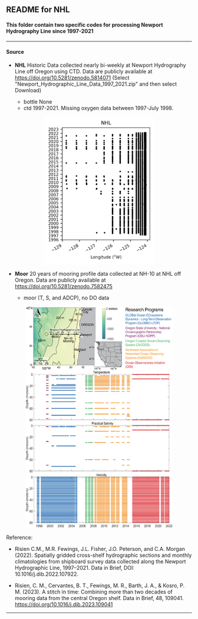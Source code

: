 ## README for NHL

#### This folder contain two specific codes for processing Newport Hydrography Line since 1997-2021 

---

#### Source

- **NHL** Historic Data collected nearly bi-weekly at Newport Hydrography Line off Oregon using CTD. Data are publicly available at https://doi.org/10.5281/zenodo.5814071  (Select "Newport_Hydrographic_Line_Data_1997_2021.zip" and then select Download)
  
  - bottle None
  - ctd 1997-2021. Missing oxygen data between 1997-July 1998.

<p align="center">
  <img src="https://github.com/Zhu-Yifan/LO_user/blob/master/obs/NHL/plot/NewPort_Hydrography_Line.png" alt="Figure 1. NewPort Hydrography Line, showing sampling frequency" width="300" height="400">
</p>

- **Moor** 20 years of mooring profile data collected at NH-10 at NHL off Oregon. Data are publicly available at https://doi.org/10.5281/zenodo.7582475

  - moor (T, S, and ADCP), no DO data

<p align="center">
  <img src="https://github.com/Zhu-Yifan/LO_user/blob/master/obs/NHL/plot/NH_10_Mooring.jpg" alt="Figure 2. NH10, showing sampling frequency" width="400" height="600">
</p>

Reference:

- Risien C.M., M.R. Fewings, J.L. Fisher, J.O. Peterson, and C.A. Morgan (2022). Spatially gridded cross-shelf hydrographic sections and monthly climatologies from shipboard survey data collected along the Newport Hydrographic Line, 1997–2021. Data in Brief, DOI: 10.1016/j.dib.2022.107922.

- Risien, C. M., Cervantes, B. T., Fewings, M. R., Barth, J. A., & Kosro, P. M. (2023). A stitch in time: Combining more than two decades of mooring data from the central Oregon shelf. Data in Brief, 48, 109041. https://doi.org/10.1016/j.dib.2023.109041
---

